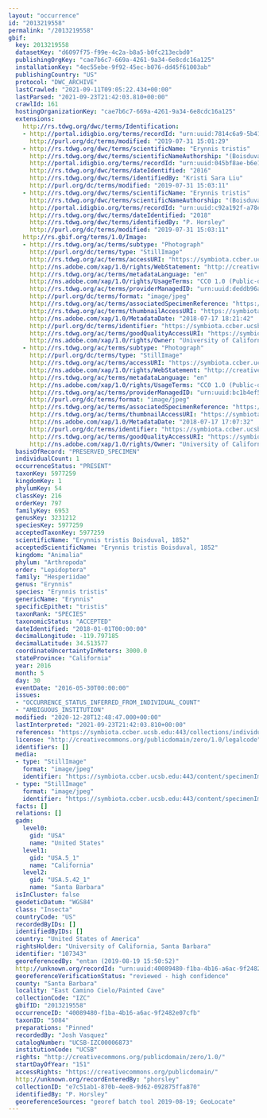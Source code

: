 ```yaml
---
layout: "occurrence"
id: "2013219558"
permalink: "/2013219558"
gbif:
  key: 2013219558
  datasetKey: "d6097f75-f99e-4c2a-b8a5-b0fc213ecbd0"
  publishingOrgKey: "cae7b6c7-669a-4261-9a34-6e8cdc16a125"
  installationKey: "4ec55ebe-9f92-45ec-b076-dd45f61003ab"
  publishingCountry: "US"
  protocol: "DWC_ARCHIVE"
  lastCrawled: "2021-09-11T09:05:22.434+00:00"
  lastParsed: "2021-09-23T21:42:03.810+00:00"
  crawlId: 161
  hostingOrganizationKey: "cae7b6c7-669a-4261-9a34-6e8cdc16a125"
  extensions:
    http://rs.tdwg.org/dwc/terms/Identification:
    - http://portal.idigbio.org/terms/recordId: "urn:uuid:7814c6a9-5b41-44d3-8556-3a40c6bc2a29"
      http://purl.org/dc/terms/modified: "2019-07-31 15:01:29"
    - http://rs.tdwg.org/dwc/terms/scientificName: "Erynnis tristis"
      http://rs.tdwg.org/dwc/terms/scientificNameAuthorship: "(Boisduval, 1852)"
      http://portal.idigbio.org/terms/recordId: "urn:uuid:045bf8ae-b6e1-4e84-90f7-545022233dfc"
      http://rs.tdwg.org/dwc/terms/dateIdentified: "2016"
      http://rs.tdwg.org/dwc/terms/identifiedBy: "Kristi Sara Liu"
      http://purl.org/dc/terms/modified: "2019-07-31 15:03:11"
    - http://rs.tdwg.org/dwc/terms/scientificName: "Erynnis tristis"
      http://rs.tdwg.org/dwc/terms/scientificNameAuthorship: "(Boisduval, 1852)"
      http://portal.idigbio.org/terms/recordId: "urn:uuid:c92a192f-a78e-4523-86e7-7f229021d0e5"
      http://rs.tdwg.org/dwc/terms/dateIdentified: "2018"
      http://rs.tdwg.org/dwc/terms/identifiedBy: "P. Horsley"
      http://purl.org/dc/terms/modified: "2019-07-31 15:03:11"
    http://rs.gbif.org/terms/1.0/Image:
    - http://rs.tdwg.org/ac/terms/subtype: "Photograph"
      http://purl.org/dc/terms/type: "StillImage"
      http://rs.tdwg.org/ac/terms/accessURI: "https://symbiota.ccber.ucsb.edu:443/content/specimenImages/UCSB_IZC/UCSB-IZC00006/UCSB-IZC00006873_1_lg.jpg"
      http://ns.adobe.com/xap/1.0/rights/WebStatement: "http://creativecommons.org/publicdomain/zero/1.0/"
      http://rs.tdwg.org/ac/terms/metadataLanguage: "en"
      http://ns.adobe.com/xap/1.0/rights/UsageTerms: "CC0 1.0 (Public-domain)"
      http://rs.tdwg.org/ac/terms/providerManagedID: "urn:uuid:deddb96a-8975-4779-a964-3bc436c18f2c"
      http://purl.org/dc/terms/format: "image/jpeg"
      http://rs.tdwg.org/ac/terms/associatedSpecimenReference: "https://symbiota.ccber.ucsb.edu:443/collections/individual/index.php?occid=107343"
      http://rs.tdwg.org/ac/terms/thumbnailAccessURI: "https://symbiota.ccber.ucsb.edu:443/content/specimenImages/UCSB_IZC/UCSB-IZC00006/UCSB-IZC00006873_1_tn.jpg"
      http://ns.adobe.com/xap/1.0/MetadataDate: "2018-07-17 18:21:42"
      http://purl.org/dc/terms/identifier: "https://symbiota.ccber.ucsb.edu:443/content/specimenImages/UCSB_IZC/UCSB-IZC00006/UCSB-IZC00006873_1_lg.jpg"
      http://rs.tdwg.org/ac/terms/goodQualityAccessURI: "https://symbiota.ccber.ucsb.edu:443/content/specimenImages/UCSB_IZC/UCSB-IZC00006/UCSB-IZC00006873_1.jpg"
      http://ns.adobe.com/xap/1.0/rights/Owner: "University of California, Santa Barbara"
    - http://rs.tdwg.org/ac/terms/subtype: "Photograph"
      http://purl.org/dc/terms/type: "StillImage"
      http://rs.tdwg.org/ac/terms/accessURI: "https://symbiota.ccber.ucsb.edu:443/content/specimenImages/UCSB_IZC/UCSB-IZC00006/UCSB-IZC00006873_lg.jpg"
      http://ns.adobe.com/xap/1.0/rights/WebStatement: "http://creativecommons.org/publicdomain/zero/1.0/"
      http://rs.tdwg.org/ac/terms/metadataLanguage: "en"
      http://ns.adobe.com/xap/1.0/rights/UsageTerms: "CC0 1.0 (Public-domain)"
      http://rs.tdwg.org/ac/terms/providerManagedID: "urn:uuid:bc1b4ef5-3f75-4fbb-b906-54f5451a3cc1"
      http://purl.org/dc/terms/format: "image/jpeg"
      http://rs.tdwg.org/ac/terms/associatedSpecimenReference: "https://symbiota.ccber.ucsb.edu:443/collections/individual/index.php?occid=107343"
      http://rs.tdwg.org/ac/terms/thumbnailAccessURI: "https://symbiota.ccber.ucsb.edu:443/content/specimenImages/UCSB_IZC/UCSB-IZC00006/UCSB-IZC00006873_tn.jpg"
      http://ns.adobe.com/xap/1.0/MetadataDate: "2018-07-17 17:07:32"
      http://purl.org/dc/terms/identifier: "https://symbiota.ccber.ucsb.edu:443/content/specimenImages/UCSB_IZC/UCSB-IZC00006/UCSB-IZC00006873_lg.jpg"
      http://rs.tdwg.org/ac/terms/goodQualityAccessURI: "https://symbiota.ccber.ucsb.edu:443/content/specimenImages/UCSB_IZC/UCSB-IZC00006/UCSB-IZC00006873.jpg"
      http://ns.adobe.com/xap/1.0/rights/Owner: "University of California, Santa Barbara"
  basisOfRecord: "PRESERVED_SPECIMEN"
  individualCount: 1
  occurrenceStatus: "PRESENT"
  taxonKey: 5977259
  kingdomKey: 1
  phylumKey: 54
  classKey: 216
  orderKey: 797
  familyKey: 6953
  genusKey: 3231212
  speciesKey: 5977259
  acceptedTaxonKey: 5977259
  scientificName: "Erynnis tristis Boisduval, 1852"
  acceptedScientificName: "Erynnis tristis Boisduval, 1852"
  kingdom: "Animalia"
  phylum: "Arthropoda"
  order: "Lepidoptera"
  family: "Hesperiidae"
  genus: "Erynnis"
  species: "Erynnis tristis"
  genericName: "Erynnis"
  specificEpithet: "tristis"
  taxonRank: "SPECIES"
  taxonomicStatus: "ACCEPTED"
  dateIdentified: "2018-01-01T00:00:00"
  decimalLongitude: -119.797185
  decimalLatitude: 34.513577
  coordinateUncertaintyInMeters: 3000.0
  stateProvince: "California"
  year: 2016
  month: 5
  day: 30
  eventDate: "2016-05-30T00:00:00"
  issues:
  - "OCCURRENCE_STATUS_INFERRED_FROM_INDIVIDUAL_COUNT"
  - "AMBIGUOUS_INSTITUTION"
  modified: "2020-12-28T12:48:47.000+00:00"
  lastInterpreted: "2021-09-23T21:42:03.810+00:00"
  references: "https://symbiota.ccber.ucsb.edu:443/collections/individual/index.php?occid=107343"
  license: "http://creativecommons.org/publicdomain/zero/1.0/legalcode"
  identifiers: []
  media:
  - type: "StillImage"
    format: "image/jpeg"
    identifier: "https://symbiota.ccber.ucsb.edu:443/content/specimenImages/UCSB_IZC/UCSB-IZC00006/UCSB-IZC00006873_1_lg.jpg"
  - type: "StillImage"
    format: "image/jpeg"
    identifier: "https://symbiota.ccber.ucsb.edu:443/content/specimenImages/UCSB_IZC/UCSB-IZC00006/UCSB-IZC00006873_lg.jpg"
  facts: []
  relations: []
  gadm:
    level0:
      gid: "USA"
      name: "United States"
    level1:
      gid: "USA.5_1"
      name: "California"
    level2:
      gid: "USA.5.42_1"
      name: "Santa Barbara"
  isInCluster: false
  geodeticDatum: "WGS84"
  class: "Insecta"
  countryCode: "US"
  recordedByIDs: []
  identifiedByIDs: []
  country: "United States of America"
  rightsHolder: "University of California, Santa Barbara"
  identifier: "107343"
  georeferencedBy: "entan (2019-08-19 15:50:52)"
  http://unknown.org/recordId: "urn:uuid:40089480-f1ba-4b16-a6ac-9f2482e07cfb"
  georeferenceVerificationStatus: "reviewed - high confidence"
  county: "Santa Barbara"
  locality: "East Camino Cielo/Painted Cave"
  collectionCode: "IZC"
  gbifID: "2013219558"
  occurrenceID: "40089480-f1ba-4b16-a6ac-9f2482e07cfb"
  taxonID: "5084"
  preparations: "Pinned"
  recordedBy: "Josh Vasquez"
  catalogNumber: "UCSB-IZC00006873"
  institutionCode: "UCSB"
  rights: "http://creativecommons.org/publicdomain/zero/1.0/"
  startDayOfYear: "151"
  accessRights: "https://creativecommons.org/publicdomain/"
  http://unknown.org/recordEnteredBy: "phorsley"
  collectionID: "e7c51ab1-870b-4ee8-9d62-092875ffa870"
  identifiedBy: "P. Horsley"
  georeferenceSources: "georef batch tool 2019-08-19; GeoLocate"
---
```


